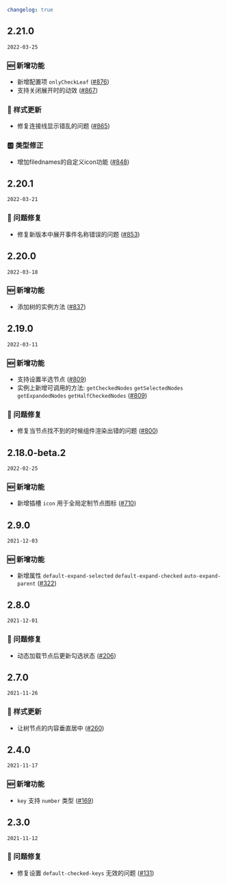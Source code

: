 ```yaml
changelog: true
```

## 2.21.0

`2022-03-25`

### 🆕 新增功能

- 新增配置项 `onlyCheckLeaf` ([#876](https://github.com/arco-design/arco-design-vue/pull/876))
- 支持关闭展开时的动效 ([#867](https://github.com/arco-design/arco-design-vue/pull/867))

### 💅 样式更新

- 修复连接线显示错乱的问题 ([#865](https://github.com/arco-design/arco-design-vue/pull/865))

### 🆎 类型修正

- 增加filednames的自定义icon功能 ([#848](https://github.com/arco-design/arco-design-vue/pull/848))


## 2.20.1

`2022-03-21`

### 🐛 问题修复

- 修复新版本中展开事件名称错误的问题 ([#853](https://github.com/arco-design/arco-design-vue/pull/853))


## 2.20.0

`2022-03-18`

### 🆕 新增功能

- 添加树的实例方法 ([#837](https://github.com/arco-design/arco-design-vue/pull/837))


## 2.19.0

`2022-03-11`

### 🆕 新增功能

- 支持设置半选节点 ([#809](https://github.com/arco-design/arco-design-vue/pull/809))
- 实例上新增可调用的方法:  `getCheckedNodes` `getSelectedNodes` `getExpandedNodes` `getHalfCheckedNodes` ([#809](https://github.com/arco-design/arco-design-vue/pull/809))

### 🐛 问题修复

- 修复当节点找不到的时候组件渲染出错的问题 ([#800](https://github.com/arco-design/arco-design-vue/pull/800))


## 2.18.0-beta.2

`2022-02-25`

### 🆕 新增功能

- 新增插槽 `icon` 用于全局定制节点图标 ([#710](https://github.com/arco-design/arco-design-vue/pull/710))


## 2.9.0

`2021-12-03`

### 🆕 新增功能

- 新增属性 `default-expand-selected` `default-expand-checked` `auto-expand-parent` ([#322](https://github.com/arco-design/arco-design-vue/pull/322))


## 2.8.0

`2021-12-01`

### 🐛 问题修复

- 动态加载节点后更新勾选状态 ([#206](https://github.com/arco-design/arco-design-vue/pull/206))


## 2.7.0

`2021-11-26`

### 💅 样式更新

- 让树节点的内容垂直居中 ([#260](https://github.com/arco-design/arco-design-vue/pull/260))


## 2.4.0

`2021-11-17`

### 🆕 新增功能

- `key` 支持 `number`  类型 ([#169](https://github.com/arco-design/arco-design-vue/pull/169))


## 2.3.0

`2021-11-12`

### 🐛 问题修复

- 修复设置  `default-checked-keys` 无效的问题 ([#131](https://github.com/arco-design/arco-design-vue/pull/131))

